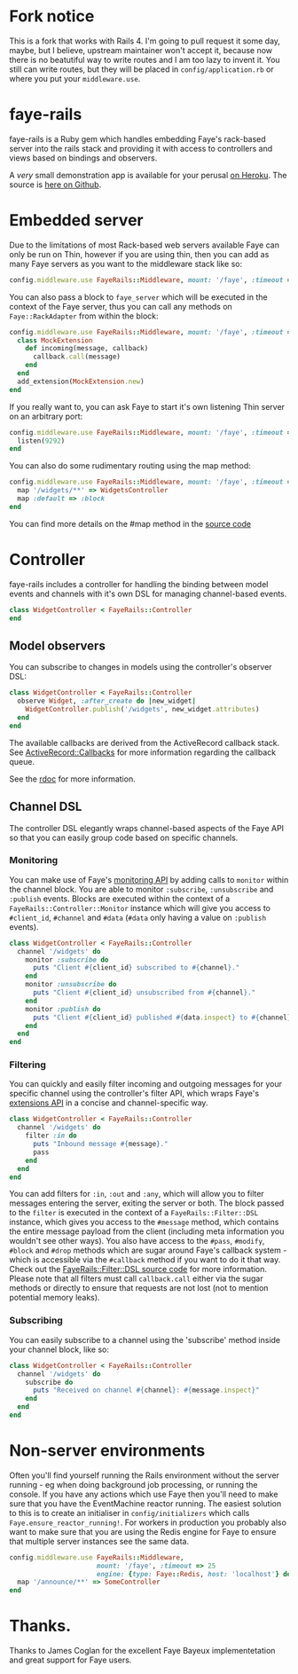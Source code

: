 # Fork notice

This is a fork that works with Rails 4. I'm going to pull
request it some day, maybe, but I believe, upstream
maintainer won't accept it, because now there is no
beatutiful way to write routes and I am too lazy to invent
it. You still can write routes, but they will be placed in
`config/application.rb` or where you put your `middleware.use`.

# faye-rails

faye-rails is a Ruby gem which handles embedding Faye's rack-based server
into the rails stack and providing it with access to controllers and views
based on bindings and observers.

A *very* small demonstration app is available for your perusal [on
Heroku](http://faye-rails-demo.herokuapp.com/). The source is [here on
Github](https://github.com/jamesotron/faye-rails-demo).

# Embedded server

Due to the limitations of most Rack-based web servers available Faye can
only be run on Thin, however if you are using thin, then you can add as
many Faye servers as you want to the middleware stack like so:

```ruby
config.middleware.use FayeRails::Middleware, mount: '/faye', :timeout => 25
```

You can also pass a block to `faye_server` which will be executed in the
context of the Faye server, thus you can call any methods on
`Faye::RackAdapter` from within the block:

```ruby
config.middleware.use FayeRails::Middleware, mount: '/faye', :timeout => 25 do
  class MockExtension
    def incoming(message, callback)
      callback.call(message)
    end
  end
  add_extension(MockExtension.new)
end
```

If you really want to, you can ask Faye to start it's own listening Thin server
on an arbitrary port:

```ruby
config.middleware.use FayeRails::Middleware, mount: '/faye', :timeout => 25 do
  listen(9292)
end
```

You can also do some rudimentary routing using the map method:

```ruby
config.middleware.use FayeRails::Middleware, mount: '/faye', :timeout => 25 do
  map '/widgets/**' => WidgetsController
  map :default => :block
end
```

You can find more details on the #map method in the
[source code](https://github.com/dmitriy-kiriyenko/faye-rails/blob/master/lib/faye-rails/rack_adapter.rb)

# Controller

faye-rails includes a controller for handling the binding between model events
and channels with it's own DSL for managing channel-based events.

```ruby
class WidgetController < FayeRails::Controller
end
```

## Model observers

You can subscribe to changes in models using the controller's observer DSL:

```ruby
class WidgetController < FayeRails::Controller
  observe Widget, :after_create do |new_widget|
    WidgetController.publish('/widgets', new_widget.attributes)
  end
end
```

The available callbacks are derived from the ActiveRecord callback stack. See
[ActiveRecord::Callbacks](http://api.rubyonrails.org/classes/ActiveRecord/Callbacks.html)
for more information regarding the callback queue.

See the
[rdoc](https://github.com/dmitriy-kiriyenko/faye-rails/blob/master/lib/faye-rails/controller.rb)
for more information.

## Channel DSL

The controller DSL elegantly wraps channel-based aspects of the Faye API so
that you can easily group code based on specific channels.

### Monitoring

You can make use of Faye's [monitoring
API](http://faye.jcoglan.com/ruby/monitoring.html) by adding calls to `monitor`
within the channel block. You are able to monitor `:subscribe`, `:unsubscribe`
and `:publish` events. Blocks are executed within the context of a
`FayeRails::Controller::Monitor` instance which will give you access to
`#client_id`, `#channel` and `#data` (`#data` only having a value on `:publish`
events).

```ruby
class WidgetController < FayeRails::Controller
  channel '/widgets' do
    monitor :subscribe do
      puts "Client #{client_id} subscribed to #{channel}."
    end
    monitor :unsubscribe do
      puts "Client #{client_id} unsubscribed from #{channel}."
    end
    monitor :publish do
      puts "Client #{client_id} published #{data.inspect} to #{channel}."
    end
  end
end
```

### Filtering

You can quickly and easily filter incoming and outgoing messages for your
specific channel using the controller's filter API, which wraps Faye's
[extensions API](http://faye.jcoglan.com/ruby/extensions.html) in a concise and
channel-specific way.

```ruby
class WidgetController < FayeRails::Controller
  channel '/widgets' do
    filter :in do
      puts "Inbound message #{message}."
      pass
    end
  end
end
```

You can add filters for `:in`, `:out` and `:any`, which will allow you to
filter messages entering the server, exiting the server or both. The block
passed to the `filter` is executed in the context of a `FayeRails::Filter::DSL`
instance, which gives you access to the `#message` method, which contains the
entire message payload from the client (including meta information you wouldn't
see other ways). You also have access to the `#pass`, `#modify`, `#block` and
`#drop` methods which are sugar around Faye's callback system - which is
accessible via the `#callback` method if you want to do it that way. Check out
the [FayeRails::Filter::DSL
source code](https://github.com/dmitriy-kiriyenko/faye-rails/blob/master/lib/faye-rails/filter.rb)
for more information.  Please note that all filters must call `callback.call`
  either via the sugar methods or directly to ensure that requests are not lost
  (not to mention potential memory leaks).

### Subscribing

You can easily subscribe to a channel using the 'subscribe' method inside your
channel block, like so:

```ruby
class WidgetController < FayeRails::Controller
  channel '/widgets' do
    subscribe do
      puts "Received on channel #{channel}: #{message.inspect}"
    end
  end
end
```

# Non-server environments

Often you'll find yourself running the Rails environment without the server
running - eg when doing background job processing, or running the console.  If
you have any actions which use Faye then you'll need to make sure that you have
the EventMachine reactor running.  The easiest solution to this is to create an
initialiser in `config/initializers` which calls
`Faye.ensure_reactor_running!`. For workers in production you probably also
want to make sure that you are using the Redis engine for Faye to ensure that
multiple server instances see the same data.

```ruby
config.middleware.use FayeRails::Middleware,
                      mount: '/faye', :timeout => 25
                      engine: {type: Faye::Redis, host: 'localhost'} do
  map '/announce/**' => SomeController
end
```

# Thanks.

Thanks to James Coglan for the excellent Faye Bayeux implementetation and great support for Faye users.
